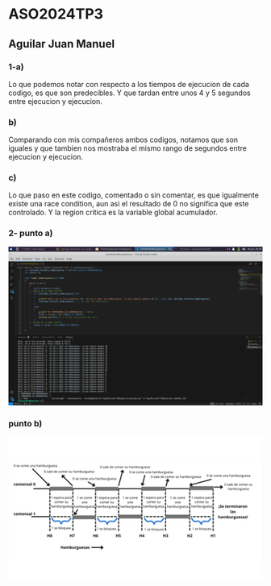 # ASO2024TP3
## Aguilar Juan Manuel

### 1-a) 
Lo que podemos notar con respecto a los tiempos de ejecucion de cada codigo, es que son predecibles. Y que tardan entre unos 4 y 5 segundos entre ejecucion y ejecucion.

### b) 
Comparando con mis compañeros ambos codigos, notamos que son iguales y que tambien nos mostraba el mismo rango de
segundos entre ejecucion y ejecucion.

### c) 
Lo que paso en este codigo, comentado o sin comentar, es que igualmente existe una race condition, aun asi el resultado de 0 no significa que este controlado. Y la region critica es la variable global acumulador. 

### 2- punto a)
![2a](https://github.com/Manuderiver/ASO2024TPs/blob/main/TP3/imagenes/hamburcodigocorriendo.png)

### punto b)
![2b](https://github.com/Manuderiver/ASO2024TPs/blob/main/TP3/imagenes/comensal%201%20(1).png)
